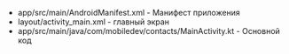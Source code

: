 - app/src/main/AndroidManifest.xml - Манифест приложения
- layout/activity_main.xml - главный экран
- app/src/main/java/com/mobiledev/contacts/MainActivity.kt - Основной код
